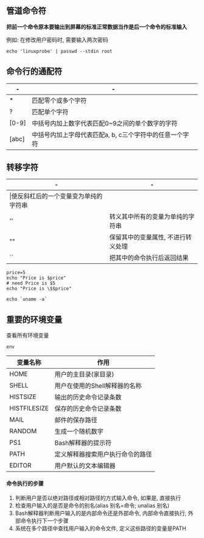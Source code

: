 ## 管道命令符

**把前一个命令原本要输出到屏幕的标准正常数据当作是后一个命令的标准输入**

例如: 在修改用户密码时, 需要输入两次密码

```SHELL
echo 'linuxprobe' | passwd --stdin root
```

## 命令行的通配符

|-|-|
|---|---|
|\*|匹配零个或多个字符|
|\?|匹配单个字符|
|\[0\-9\]|中括号内加上数字代表匹配0~9之间的单个数字的字符|
|\[abc\]|中括号内加上字母代表匹配a, b, c三个字符中的任意一个字符|

## 转移字符

|-|-|
|---|---|
|\\|使反斜杠后的一个变量变为单纯的字符串|
|''|转义其中所有的变量为单纯的字符串|
|""|保留其中的变量属性, 不进行转义处理|
|\`\`|把其中的命令执行后返回结果|

```SHELL
price=5
echo "Price is $price"
# need Price is $5
echo "Price is \$$price"

echo `uname -a`
```

## 重要的环境变量

查看所有环境变量

```SHELL
env
```

|变量名称|作用|
|---|---|
|HOME|用户的主目录(家目录)|
|SHELL|用户在使用的Shell解释器的名称|
|HISTSIZE|输出的历史命令记录条数|
|HISTFILESIZE|保存的历史命令记录条数|
|MAIL|邮件的保存路径|
|RANDOM|生成一个随机数字|
|PS1|Bash解释器的提示符|
|PATH|定义解释器搜索用户执行命令的路径|
|EDITOR|用户默认的文本编辑器|

#### 命令执行的步骤

1. 判断用户是否以绝对路径或相对路径的方式输入命令, 如果是, 直接执行
2. 检查用户输入的是否是命令的别名(alias 别名=命令; unalias 别名)
3. Bash解释器判断用户输入的是内部命令还是外部命令, 内部命令直接执行, 外部命令执行下一个步骤
4. 系统在多个路径中查找用户输入的命令文件, 定义这些路径的变量是PATH